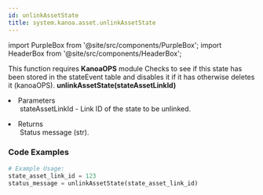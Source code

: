 ```yaml
---
id: unlinkAssetState
title: system.kanoa.asset.unlinkAssetState
---
```


import PurpleBox from '@site/src/components/PurpleBox';
import HeaderBox from '@site/src/components/HeaderBox';

<PurpleBox>This function requires <b>KanoaOPS</b> module</PurpleBox>
<HeaderBox header="Description">Checks to see if this state has been stored in the stateEvent table and disables it if it has otherwise deletes it (kanoaOPS).</HeaderBox>
<HeaderBox header="Syntax">
    <b>unlinkAssetState(stateAssetLinkId)</b>
    <li> Parameters <br />
        <ul>stateAssetLinkId - Link ID of the state to be unlinked.</ul>
    </li>
    <li> Returns <br />
        <ul>Status message (str).</ul>
    </li>
</HeaderBox>

### Code Examples

```python
# Example Usage:
state_asset_link_id = 123
status_message = unlinkAssetState(state_asset_link_id)
